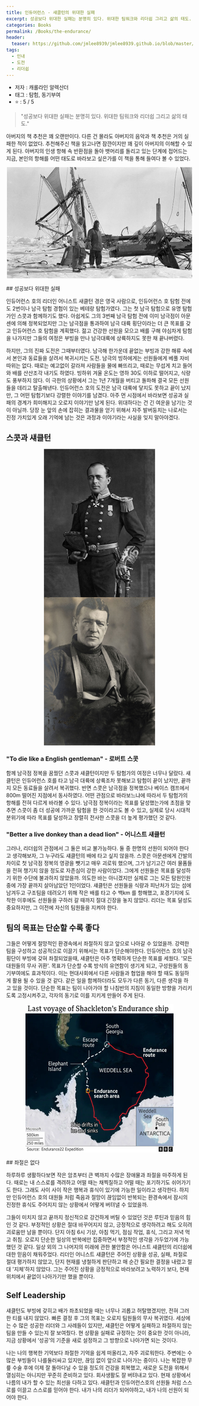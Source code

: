 ```yaml
---
title: 인듀어런스 - 섀클턴의 위대한 실패
excerpt: 성공보다 위대한 실패는 분명히 있다. 위대한 팀워크와 리더쉽 그리고 삶의 태도.
categories: Books
permalink: /Books/the-endurance/
header:
  teaser: https://github.com/jmlee8939/jmlee8939.github.io/blob/master/assets/images/books/the_endurance/broken_ship.png?raw=true
tags:
  - 인내
  - 도전
  - 리더쉽
---
```


- 저자 : 캐롤라인 알렉산더
- 태그 : 탐험, 동기부여
-  ⭐️   : 5 / 5 

>"성공보다 위대한 실패는 분명히 있다. 위대한 팀워크와 리더쉽 그리고 삶의 태도."

아버지의 책 추천은 꽤 오랜만이다. 다른 건 몰라도 아버지의 음악과 책 추천은 거의 실패한 적이 없었다. 추천해주신 책을 읽고나면 잠깐이지만 꽤 깊이 아버지의 이해할 수 있게 된다. 아버지의 인생 항해 속 반환점을 돌아 뱃머리를 돌리고 있는 단계에 접어드는 지금, 본인의 항해를 어떤 태도로 바라보고 싶은가를 이 책을 통해 들여다 볼 수 있었다.  

<p align="center">
<img src= "https://github.com/jmlee8939/jmlee8939.github.io/blob/master/assets/images/books/the_endurance/broken_ship.png?raw=true" width = 500 height = 300>
</p>
## 성공보다 위대한 실패

인듀어런스 호의 리더인 어니스트 새클턴 경은 영국 사람으로, 인듀어런스 호 탐험 전에도 2번이나 남극 탐험 경험이 있는 베테랑 탐험가였다. 그는 첫 남극 탐험으로 유명 탐험가인 스콧과 함께하기도 했다. 아쉽게도 그의 3번째 남극 탐험 전에 이미 남극점이 아문센에 의해 정복되었지만 그는 남극점을 통과하여 남극 대륙 횡단이라는 더 큰 목표를 갖고 인듀어런스 호 탐험을 계획했다. 젊고 건강한 선원을 모으고 배를 구해 야심차게 탐험을 나가지만 그들의 여정은 부빙을 만나 남극대륙에 상륙하지도 못한 채 끝나버렸다.

하지만, 그의 진짜 도전은 그때부터였다. 남극해 한가운데 끝없는 부빙과 강한 해류 속에서 본인과 동료들을 살려서 복귀시키는 도전. 남극의 빙하에게는 선원들에게 베풀 자비 따위는 없다. 때로는 예고없이 갈라져 사람들을 물에 빠뜨리고, 때로는 무섭게 치고 들어와 배를 산산조각 내기도 하였다. 빙하위 겨울 온도는 영하 30도 이하로 떨어지고, 식량도 풍부하지 않다. 이 극한의 상황에서 그는 1년 7개월을 버티고 돌파해 결국 모든 선원들을 데리고 탈출해낸다. 인듀어런스 호의 도전은 남극 대륙에 닿지도 못하고 끝이 났지만, 그 어떤 탐험기보다 강렬한 이야기를 남겼다. 아주 먼 시점에서 바라보면 성공과 실패의 경계가 희미해지고 오로지 이야기만 남게 된다. 위대하다는 건 긴 여운을 남기는 것이 아닐까. 당장 눈 앞의 손에 잡히는 결과물을 얻기 위해서 자주 발버둥치는 나로서는 진정 가치있게 오래 기억에 남는 것은 과정과 이야기라는 사실을 잊지 말아야겠다.   
## 스콧과 섀클턴

<p align="center">
<img src= "https://github.com/jmlee8939/jmlee8939.github.io/blob/master/assets/images/books/the_endurance/로버트_스콧.png?raw=true" align="center" width = 300 height = 400>
<img src= "https://github.com/jmlee8939/jmlee8939.github.io/blob/master/assets/images/books/the_endurance/어니스트_섀클턴.png?raw=true" align="center" width = 300 height = 400>
</p>

### **"To die like a English gentleman" - 로버트 스콧** 

함께 남극점 정복을 꿈꿨던 스콧과 섀클턴이지만 두 탐험가의 여정은 너무나 달랐다. 섀클턴은 인듀어런스 호를 타고 남극 대륙에 상륙조차 못해보고 탐험이 끝이 났지만, 끝까지 모든 동료들을 살려서 복귀했다. 반면 스콧은 남극점을 정복했으나 베이스 캠프에서 800m 떨어진 지점에서 동사하였다. 어떤 관점으로 바라보느냐에 따라서 두 탐험가의 항해를 전혀 다르게 바라볼 수 있다. 남극점 정복이라는 목표를 달성했는가에 초점을 맞추면 스콧이 좀 더 성공에 가까운 탐험을 한 것이라고도 볼 수 있고, 실제로 당시 시대적 분위기에 따라 목표를 달성하고 장렬히 전사한 스콧을 더 높게 평가했던 것 같다.

### **"Better a live donkey than a dead lion" - 어니스트 섀클턴**

 그러나, 리더쉽의 관점에서 그 둘은 비교 불가능하다. 둘 중 한명의 선원이 되어야 한다고 생각해보자, 그 누구라도 섀클턴의 배에 타고 싶지 않을까. 스콧은 아문센에게 간발의 차이로 첫 남극점 정복의 영광을 뺏기고 매우 괴로워 했으며, 그가 남기고간 여러 물품들을 전혀 챙기지 않을 정도로 자존심이 강한 사람이었다. 그에게 선원들은 목표를 달성하기 위한 수단에 불과하지 않았을까. 의도한 바는 아니겠지만 실제로 그는 모든 탐원인원 중에 가장 끝까지 살아남았던 1인이었다. 섀클턴은 선원들을 식량과 피난처가 있는 섬에 남겨두고 구조팀을 데려오기 위해 작은 배를 타고 수 백km 를 항해했고, 포경기지에 도착한 이후에도 선원들을 구하러 갈 때까지 절대 긴장을 놓지 않았다. 리더는 목표 달성도 중요하지만, 그 이전에 자신의 팀원들을 지켜야 한다. 
## 팀의 목표는 단순할 수록 좋다

그들은 어떻게 절망적인 환경속에서 좌절하지 않고 앞으로 나아갈 수 있었을까. 강력한 팀을 구성하고 성공적으로 이끌기 위해서는 목표가 단순해야한다. 인듀어런스 호의 남극횡단이 부빙에 갖혀 좌절되었을때, 섀클턴은 아주 명확하게 단순한 목표를 세웠다. '모든 대원들의 무사 귀환'. 목표가 단순할 수록 방식의 유연함이 생기게 되고, 구성원들의 동기부여에도 효과적이다. 이는 현대사회에서 다른 사람들과 협업을 해야 할 때도 동일하게 활용 될 수 있을 것 같다. 같은 일을 함께하더라도 모두가 다른 동기, 다른 생각을 하고 있을 것이다. 단순한 목표는 팀이 나아가야 할 나침반의 지침이 동일한 방향을 가리키도록 고정시켜주고, 각자의 동기로 이를 지키게 만들어 주게 된다.   

<p align="center">
<img src= "https://github.com/jmlee8939/jmlee8939.github.io/blob/master/assets/images/books/the_endurance/endurance_route.png?raw=true" width = 400 height = 400>
</p>
## 좌절은 없다

하루하루 생활하다보면 작은 암초부터 큰 벽까지 수많은 장애물과 좌절을 마주하게 된다. 때로는 내 스스로를 격려하고 어떨 때는 채찍질하고 어떨 때는 포기하기도 쉬어가기도 한다. 그래도 사이 사이 작은 행복과 휴식이 있기에 가능한 일이라고 생각한다. 하지만 인듀어런스 호의 대원들 처럼 죽음과 절망이 끊임없이 반복되는 환경속에서 잠시의 진정한 휴식도 주어지지 않는 상황에서 어떻게 버텨낼 수 있었을까.

그들이 미치지 않고 끝까지 정신적으로 강건하게 버틸 수 있었던 것은 루틴과 믿음의 힘인 것 같다. 부정적인 상황은 절대 바꾸어지지 않고, 긍정적으로 생각하려고 해도 오히려 괴로움만 남을 뿐이다. 단지 아침 6시 기상, 아침 먹기, 점심 작업, 휴식, 그리고 저녁 먹고 취침. 오로지 단순한 일상의 반복에만 집중하면서 부정적인 생각을 가두었기에 가능했던 것 같다. 일상 외의 그 나머지의 미래에 관한 불안함은 어니스트 섀클턴의 리더쉽에 대한 믿음이 채워주었다. 리더인 어니스트 섀클턴은 주어진 상황을 성공, 실패, 좌절로 절대 평가하지 않았고, 단지 현재를 냉철하게 판단하고 매 순간 필요한 결정을 내렸고 절대 '지체'하지 않았다. 그는 주어진 상황을 긍정적으로 바라보려고 노력하기 보다, 현재 위치에서 끝없이 나아가기만 했을 뿐이다.
## Self Leadership
 
 섀클턴도 부빙에 갖히고 배가 좌초되었을 때는 너무나 괴롭고 허탈했겠지만, 전혀 그러한 티를 내지 않았다. 빠른 결정 후 그의 목표는 오로지 팀원들의 무사 복귀였다. 세상에는 수 많은 성공한 리더와 그 사례들이 있지만, 섀클턴은 어떻게 실패하고 좌절하지 않는 팀을 만들 수 있는지 잘 보여줬다. 현 상황을 실패로 규정하는 것이 중요한 것이 아니라, 지금 상황에서 ‘성공’의 기준을 새로 설정하고 그 방향으로 나아가면 되는 것이다.

나는 나의 행복한 기억보다 좌절한 기억을 쉽게 떠올리고, 자주 괴로워한다. 주변에는 수 많은 부빙들이 나를둘러싸고 있지만, 끊임 없이 앞으로 나아가는 중이다. 나는 복잡한 무릎 수술 후에 이제 잘 돌아다닐 수 있을 정도의 건강을 회복했고, 새로운 도전을 위해서 열심히는 아니지만 꾸준히 준비하고 있다. 회사생활도 잘 버텨내고 있다. 현재 상황에서 나름의 내가 할 수 있는 최선을 다하고 있다. 새클턴과 인듀어런스호의 선원들 처럼 스스로를 이끌고 스스로를 믿어야 한다. 내가 나의 리더가 되어야하고, 내가 나의 선원이 되어야 한다.